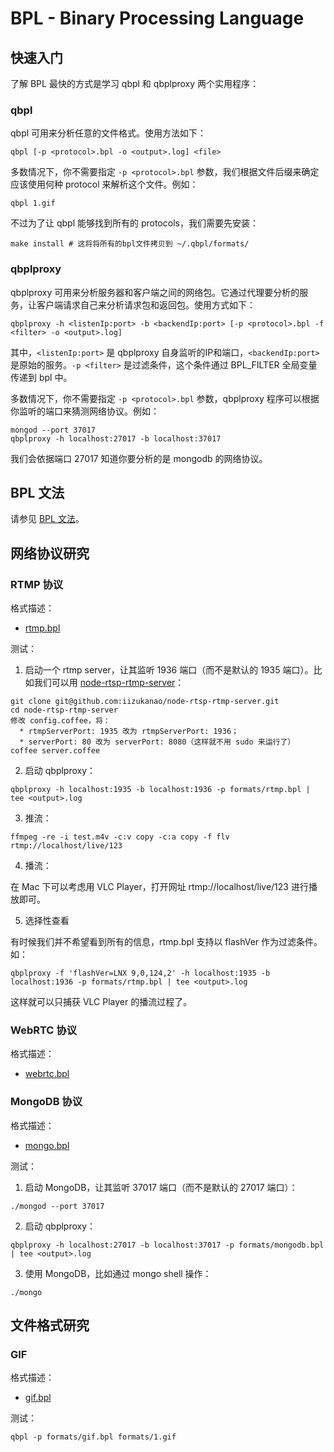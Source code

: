 BPL - Binary Processing Language
============

## 快速入门

了解 BPL 最快的方式是学习 qbpl 和 qbplproxy 两个实用程序：

### qbpl

qbpl 可用来分析任意的文件格式。使用方法如下：

```
qbpl [-p <protocol>.bpl -o <output>.log] <file>
```

多数情况下，你不需要指定 `-p <protocol>.bpl` 参数，我们根据文件后缀来确定应该使用何种 protocol 来解析这个文件。例如：

```
qbpl 1.gif
```

不过为了让 qbpl 能够找到所有的 protocols，我们需要先安装：

```
make install # 这将将所有的bpl文件拷贝到 ~/.qbpl/formats/
```

### qbplproxy

qbplproxy 可用来分析服务器和客户端之间的网络包。它通过代理要分析的服务，让客户端请求自己来分析请求包和返回包。使用方式如下：

```
qbplproxy -h <listenIp:port> -b <backendIp:port> [-p <protocol>.bpl -f <filter> -o <output>.log]
```

其中，`<listenIp:port>` 是 qbplproxy 自身监听的IP和端口，`<backendIp:port>` 是原始的服务。`-p <filter>` 是过滤条件，这个条件通过 BPL_FILTER 全局变量传递到 bpl 中。

多数情况下，你不需要指定 `-p <protocol>.bpl` 参数，qbplproxy 程序可以根据你监听的端口来猜测网络协议。例如：

```
mongod --port 37017
qbplproxy -h localhost:27017 -b localhost:37017
```

我们会依据端口 27017 知道你要分析的是 mongodb 的网络协议。


## BPL 文法

请参见 [BPL 文法](README_BPL.md)。


## 网络协议研究

### RTMP 协议

格式描述：

* [rtmp.bpl](https://github.com/qbox/bpl/blob/develop/formats/rtmp.bpl)

测试：

1) 启动一个 rtmp server，让其监听 1936 端口（而不是默认的 1935 端口）。比如我们可以用 [node-rtsp-rtmp-server](https://github.com/iizukanao/node-rtsp-rtmp-server)：

```
git clone git@github.com:iizukanao/node-rtsp-rtmp-server.git
cd node-rtsp-rtmp-server
修改 config.coffee，将：
  * rtmpServerPort: 1935 改为 rtmpServerPort: 1936；
  * serverPort: 80 改为 serverPort: 8080（这样就不用 sudo 来运行了）
coffee server.coffee
```

2) 启动 qbplproxy：

```
qbplproxy -h localhost:1935 -b localhost:1936 -p formats/rtmp.bpl | tee <output>.log
```

3) 推流：

```
ffmpeg -re -i test.m4v -c:v copy -c:a copy -f flv rtmp://localhost/live/123
```

4) 播流：

在 Mac 下可以考虑用 VLC Player，打开网址 rtmp://localhost/live/123 进行播放即可。

5) 选择性查看

有时候我们并不希望看到所有的信息，rtmp.bpl 支持以 flashVer 作为过滤条件。如：

```
qbplproxy -f 'flashVer=LNX 9,0,124,2' -h localhost:1935 -b localhost:1936 -p formats/rtmp.bpl | tee <output>.log
```

这样就可以只捕获 VLC Player 的播流过程了。

### WebRTC 协议

格式描述：

* [webrtc.bpl](https://github.com/qbox/bpl/blob/develop/formats/webrtc.bpl)


### MongoDB 协议

格式描述：

* [mongo.bpl](https://github.com/qbox/bpl/blob/develop/formats/mongo.bpl)

测试：

1) 启动 MongoDB，让其监听 37017 端口（而不是默认的 27017 端口）：

```
./mongod --port 37017
```

2) 启动 qbplproxy：

```
qbplproxy -h localhost:27017 -b localhost:37017 -p formats/mongodb.bpl | tee <output>.log
```

3) 使用 MongoDB，比如通过 mongo shell 操作：

```
./mongo
```

## 文件格式研究

### GIF

格式描述：

* [gif.bpl](https://github.com/qbox/bpl/blob/develop/formats/gif.bpl)

测试：

```
qbpl -p formats/gif.bpl formats/1.gif
```

